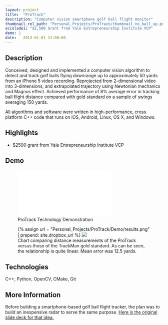```yaml
---
layout: project
title:  "ProTrack"
description: "Computer vision smartphone golf ball flight monitor"
thumbnail_rel_path: "Personal_Projects/ProTrack/thumbnail_no_ball_up.png"
accolade1: "$2,500 Grant from Yale Entrepreneurship Institute VCP"
demo: 1
date:   2013-01-01 12:00:00
---
```


## Description
Conceived, designed and implemented a computer vision algorithm to detect and track golf balls flying downrange  up to approximately 50 yards from an iPhone 5 video recording. Reprojected from 2-dimensional video into 3-dimensions, and extrapolated trajectory using Newtonian mechanics and Magnus effect. Achieved performance of 8% average error in tracking ball flight distance compared with gold standard on a sample of swings averaging 150 yards.

All algorithms and software were written in high-performance, cross platform C++ code that runs on iOS, Android, Linux, OS X, and Windows.

## Highlights

* $2500 grant from Yale Entrepreneurship Institute VCP

<a name="demo"></a>

## Demo

<figure>
	<div class="video-container">
	<iframe src="//www.youtube.com/embed/yd5Zg8STmus?rel=0" frameborder="0" allowfullscreen></iframe>
	</div>
	<figcaption>
	ProTrack Technology Demonstration
	</figcaption>

</figure>

<figure>
	{% assign url = "Personal_Projects/ProTrack/Demo/results.png" | prepend: site.dropbox_url %}
	<a href="{{url}}">
	<img class="fullwidth" src="{{url}}" />
	</a>
	<figcaption>
	Chart comparing distance measurements of the ProTrack versus those of the TrackMan gold standard. As can be seen, the relationship is quite linear. Mean error was 12.5 yards.
	</figcaption>

</figure>

## Technologies
C++, Python, OpenCV, CMake, Git

## More Information
Before building a smartphone-based golf ball flight tracker, the plan was to build an inexpensive radar to serve the same purpose. [Here is the original slide deck for that idea.](https://dl.dropboxusercontent.com/u/4354160/alitoiu/Personal_Projects/ProTrack/ProTrack_Deck.pdf)
